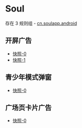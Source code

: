 # Soul

存在 3 规则组 - [cn.soulapp.android](/src/apps/cn.soulapp.android.ts)

## 开屏广告

- [快照-0](https://i.gkd.li/import/12833280)
- [快照-1](https://i.gkd.li/import/12850094)

## 青少年模式弹窗

- [快照-0](https://i.gkd.li/import/12834093)

## 广场页卡片广告

- [快照-0](https://i.gkd.li/import/12838000)
